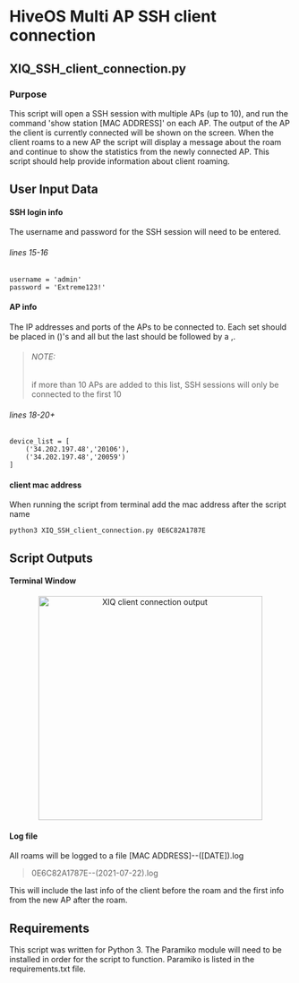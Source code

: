 # HiveOS Multi AP SSH client connection
## XIQ_SSH_client_connection.py
### Purpose
This script will open a SSH session with multiple APs (up to 10), and run the command 'show station [MAC ADDRESS]' on each AP. The output of the AP the client is currently connected will be shown on the screen. When the client roams to a new AP the script will display a message about the roam and continue to show the statistics from the newly connected AP. This script should help provide information about client roaming. 

## User Input Data
#### SSH login info
The username and password for the SSH session will need to be entered.
###### lines 15-16
```
username = 'admin'
password = 'Extreme123!'
```
#### AP info
The IP addresses and ports of the APs to be connected to. Each set should be placed in ()'s and all but the last should be followed by a ,. 
>###### NOTE:
>if more than 10 APs are added to this list, SSH sessions will only be connected to the first 10
###### lines 18-20+
```
device_list = [
    ('34.202.197.48','20106'),
    ('34.202.197.48','20059')
]
```
#### client mac address
When running the script from terminal add the mac address after the script name
```
python3 XIQ_SSH_client_connection.py 0E6C82A1787E
```

## Script Outputs
#### Terminal Window

<p align="center">
<img scr="../master/images/XIQ_SSH_client_connection_output.png" alt="XIQ client connection output" height="400ox">
</p>

#### Log file
All roams will be logged to a file [MAC ADDRESS]--([DATE]).log

> 0E6C82A1787E--(2021-07-22).log

This will include the last info of the client before the roam and the first info from the new AP after the roam.


## Requirements
This script was written for Python 3. The Paramiko module will need to be installed in order for the script to function. Paramiko is listed in the requirements.txt file.